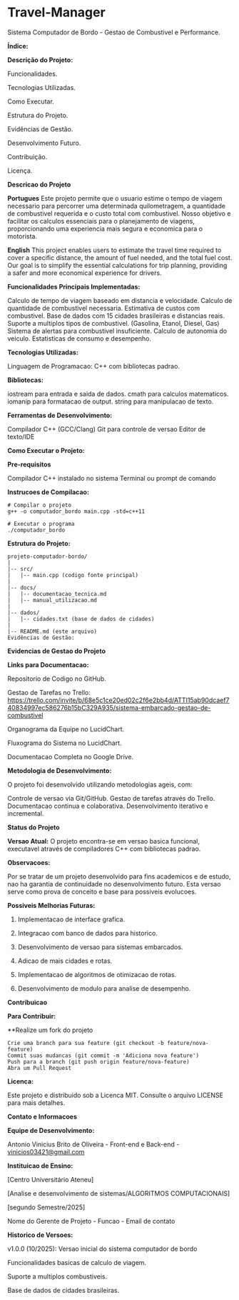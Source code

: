 # Travel-Manager



Sistema Computador de Bordo - Gestao de Combustivel e Performance.





**Índice:**





 **Descrição do Projeto:**

   Funcionalidades.
   
   Tecnologias Utilizadas.
   
   Como Executar.
   
   Estrutura do Projeto.
   
   Evidências de Gestão.
   
   Desenvolvimento Futuro.

   Contribuição.
   
   Licença.







**Descricao do Projeto**

**Portugues**
Este projeto permite que o usuario estime o tempo de viagem necessario para percorrer uma determinada quilometragem, a quantidade de combustivel requerida e o custo total com combustivel.
Nosso objetivo e facilitar os calculos essenciais para o planejamento de viagens, proporcionando uma experiencia mais segura e economica para o motorista.



**English**
This project enables users to estimate the travel time required to cover a specific distance, the amount of fuel needed, and the total fuel cost.
Our goal is to simplify the essential calculations for trip planning, providing a safer and more economical experience for drivers.




**Funcionalidades Principais Implementadas:**

  Calculo de tempo de viagem baseado em distancia e velocidade.
  Calculo de quantidade de combustivel necessaria.
  Estimativa de custos com combustivel.
  Base de dados com 15 cidades brasileiras e distancias reais.
  Suporte a multiplos tipos de combustivel. (Gasolina, Etanol, Diesel, Gas)
  Sistema de alertas para combustivel insuficiente.
  Calculo de autonomia do veiculo.
  Estatisticas de consumo e desempenho.





**Tecnologias Utilizadas:**

Linguagem de Programacao:
C++ com bibliotecas padrao.




**Bibliotecas:**

  iostream para entrada e saida de dados.
  cmath para calculos matematicos.
  iomanip para formatacao de output.
  string para manipulacao de texto.

**Ferramentas de Desenvolvimento:**

  Compilador C++ (GCC/Clang)
  Git para controle de versao
  Editor de texto/IDE

**Como Executar o Projeto:**

 **Pre-requisitos**
 
   Compilador C++ instalado no sistema
   Terminal ou prompt de comando

**Instrucoes de Compilacao:**
 
    # Compilar o projeto
    g++ -o computador_bordo main.cpp -std=c++11

    # Executar o programa
    ./computador_bordo


**Estrutura do Projeto:**

    projeto-computador-bordo/
    |
    |-- src/
    |   |-- main.cpp (codigo fonte principal)
    |
    |-- docs/
    |   |-- documentacao_tecnica.md
    |   |-- manual_utilizacao.md
    |
    |-- dados/
    |   |-- cidades.txt (base de dados de cidades)
    |
    |-- README.md (este arquivo)
    Evidências de Gestão:


**Evidencias de Gestao do Projeto**

 **Links para Documentacao:**
 
  Repositorio de Codigo no GitHub.
  
  Gestao de Tarefas no Trello: https://trello.com/invite/b/68e5c1ce20ed02c2f6e2bb4d/ATTI15ab90dcaef740834997ec586276b15bC329A935/sistema-embarcado-gestao-de-combustivel
  
  Organograma da Equipe no LucidChart.

  Fluxograma do Sistema no LucidChart.
  
  Documentacao Completa no Google Drive.



**Metodologia de Desenvolvimento:**

 O projeto foi desenvolvido utilizando metodologias ageis, com: 
 
  Controle de versao via Git/GitHub.
  Gestao de tarefas através do Trello.
  Documentacao continua e colaborativa.
  Desenvolvimento iterativo e incremental.


**Status do Projeto**

  **Versao Atual:**
  O projeto encontra-se em versao basica funcional, executavel através de compiladores C++ com bibliotecas padrao.


  **Observacoes:**

   Por se tratar de um projeto desenvolvido para fins academicos e de estudo, nao ha garantia de continuidade no desenvolvimento futuro. Esta versao serve como prova de conceito e base para possiveis evolucoes.
   

   **Possiveis Melhorias Futuras:**

   1. Implementacao de interface grafica.
   
   2. Integracao com banco de dados para historico.
   
   3. Desenvolvimento de versao para sistemas embarcados.
   
   4. Adicao de mais cidades e rotas.
   
   5. Implementacao de algoritmos de otimizacao de rotas.
   
   6. Desenvolvimento de modulo para analise de desempenho.



 **Contribuicao**

 **Para Contribuir:**
  
  **Realize um fork do projeto

    Crie uma branch para sua feature (git checkout -b feature/nova-feature)
    Commit suas mudancas (git commit -m 'Adiciona nova feature')
    Push para a branch (git push origin feature/nova-feature)
    Abra um Pull Request
  

**Licenca:**

Este projeto e distribuido sob a Licenca MIT. Consulte o arquivo LICENSE para mais detalhes.

**Contato e Informacoes**

  **Equipe de Desenvolvimento:**
  
   Antonio Vinicius Brito de Oliveira - Front-end e Back-end - vinicios03421@gmail.com
   
  **Instituicao de Ensino:**

   [Centro Universitário Ateneu]
   
   [Analise e desenvolvimento de sistemas/ALGORITMOS COMPUTACIONAIS]
   
   [segundo Semestre/2025]
  
   Nome do Gerente de Projeto - Funcao - Email de contato
  
  **Historico de Versoes:**
  
 v1.0.0 (10/2025): Versao inicial do sistema computador de bordo
 
 Funcionalidades basicas de calculo de viagem.
 
 Suporte a multiplos combustiveis.
 
 Base de dados de cidades brasileiras.

